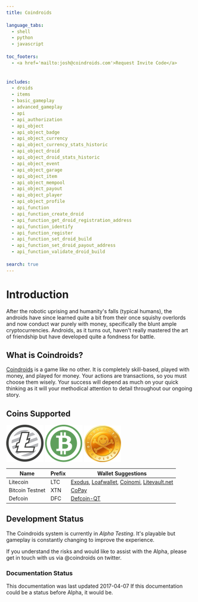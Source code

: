 ```yaml
---
title: Coindroids

language_tabs:
  - shell
  - python
  - javascript

toc_footers:
  - <a href='mailto:josh@coindroids.com'>Request Invite Code</a>


includes:
  - droids
  - items
  - basic_gameplay
  - advanced_gameplay
  - api
  - api_authorization
  - api_object
  - api_object_badge
  - api_object_currency
  - api_object_currency_stats_historic
  - api_object_droid
  - api_object_droid_stats_historic
  - api_object_event
  - api_object_garage
  - api_object_item
  - api_object_mempool
  - api_object_payout
  - api_object_player 
  - api_object_profile
  - api_function
  - api_function_create_droid
  - api_function_get_droid_registration_address
  - api_function_identify
  - api_function_register
  - api_function_set_droid_build
  - api_function_set_droid_payout_address
  - api_function_validate_droid_build
  
search: true
---
```


# Introduction

After the robotic uprising and humanity's falls (typical humans), the androids have since learned quite a bit from their once squishy overlords and now conduct war purely with money, specifically the blunt ample cryptocurrencies. Androids, as it turns out, haven't really mastered the art of friendship but have developed quite a fondness for battle.

## What is Coindroids?

[Coindroids](https://www.coindroids.com) is a game like no other. It is completely skill-based, played with money, and played for money. Your actions are transactions, so you must choose them wisely. Your success will depend as much on your quick thinking as it will your methodical attention to detail throughout our ongoing story.

## Coins Supported

<img src="/images/ltc-100px.png" width='100px' style='display:inline-block;'> 
<img src="/images/xtn-100px.png"  width='100px' style='display:inline-block;'> 
<img src="/images/dfc-100px.png"  width='100px' style='display:inline-block;'>


|Name|Prefix|Wallet Suggestions|
|----|------|-----|
|Litecoin|LTC|[Exodus](https://exodus.io), [Loafwallet](http://loafwallet.xyz), [Coinomi](https://coinomi.com), [Litevault.net](https://litevault.net)|
|Bitcoin Testnet|XTN|[CoPay](https://copay.io)|
|Defcoin|DFC|[Defcoin-QT](https://defcoin.io)|


## Development Status

The Coindroids system is currently in *Alpha Testing*. It's playable but gameplay is constantly changing to improve the experience.  

If you understand the risks and would like to assist with the Alpha, please get in touch with us via @coindroids on twitter.  

### Documentation Status

This documentation was last updated 2017-04-07 
If this documentation could be a status before Alpha, it would be. 





